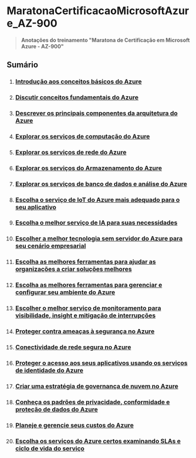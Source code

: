 # MaratonaCertificacaoMicrosoftAzure_AZ-900

> #### Anotações do treinamento "Maratona de Certificação em Microsoft Azure - AZ-900"

## Sumário

1. ### [Introdução aos conceitos básicos do Azure](./Modulo01/M1_Sumario.md)
2. ### [Discutir conceitos fundamentais do Azure](./Modulo02/M2_Sumario.md)
3. ### [Descrever os principais componentes da arquitetura do Azure](./Modulo03/M3_Sumario.md)
4. ### [Explorar os serviços de computação do Azure](./Modulo04/M4_Sumario.md)
5. ### [Explorar os serviços de rede do Azure](./Modulo05/M5_Sumario.md)
6. ### [Explorar os serviços do Armazenamento do Azure](./Modulo06/M6_1_ConceitosRedeVirtualAzure.md)
7. ### [Explorar os serviços de banco de dados e análise do Azure](./Modulo07/M7_Sumario.md)
8. ### [Escolha o serviço de IoT do Azure mais adequado para o seu aplicativo](./Modulo08/M8_1_IoTAzure.md)
9. ### [Escolha o melhor serviço de IA para suas necessidades](./Modulo09/M9_1_ServicoIA.md)
10. ### [Escolher a melhor tecnologia sem servidor do Azure para seu cenário empresarial](./Modulo10/M10_1_TecnologiaSemServidor.md)
11. ### [Escolha as melhores ferramentas para ajudar as organizações a criar soluções melhores](./Modulo11/M11_1_MelhoresFerramentas.md)
12. ### [Escolha as melhores ferramentas para gerenciar e configurar seu ambiente do Azure](./Modulo12/M12_1_ConfigurarAmbienteAzure.md)
13. ### [Escolher o melhor serviço de monitoramento para visibilidade, insight e mitigação de interrupções](./Modulo13/M13_1_Interrupcoes.md)
14. ### [Proteger contra ameaças à segurança no Azure](./Modulo14/M14_1_AmeacasSeguranca.md)
15. ### [Conectividade de rede segura no Azure](./Modulo15/M15_1_Conectividade.md)
16. ### [Proteger o acesso aos seus aplicativos usando os serviços de identidade do Azure](./Modulo16/M16_1_ServicosIdentidade.md)
17. ### [Criar uma estratégia de governança de nuvem no Azure](./Modulo17/M17_1_GovernancaNuvem.md)
18. ### [Conheça os padrões de privacidade, conformidade e proteção de dados do Azure](./Modulo18/M18_1_PrivacidadeConformidadeProtecao.md)
19. ### [Planeje e gerencie seus custos do Azure](./Modulo19/M19_1_CustosAzure.md)
20. ### [Escolha os serviços do Azure certos examinando SLAs e ciclo de vida do serviço]()
